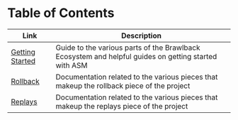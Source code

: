 # Table of Contents

| Link | Description |
| ---- | ----------- |
| [Getting Started](https://github.com/WhiteTPoison5/brawlback-wiki/blob/master/GETTING_STARTED.md) | Guide to the various parts of the Brawlback Ecosystem and helpful guides on getting started with ASM |
| [Rollback](https://github.com/WhiteTPoison5/brawlback-wiki/blob/master/ROLLBACK.md) | Documentation related to the various pieces that makeup the rollback piece of the project |
| [Replays](https://github.com/WhiteTPoison5/brawlback-wiki/blob/master/REPLAYS.md) | Documentation related to the various pieces that makeup the replays piece of the project |
